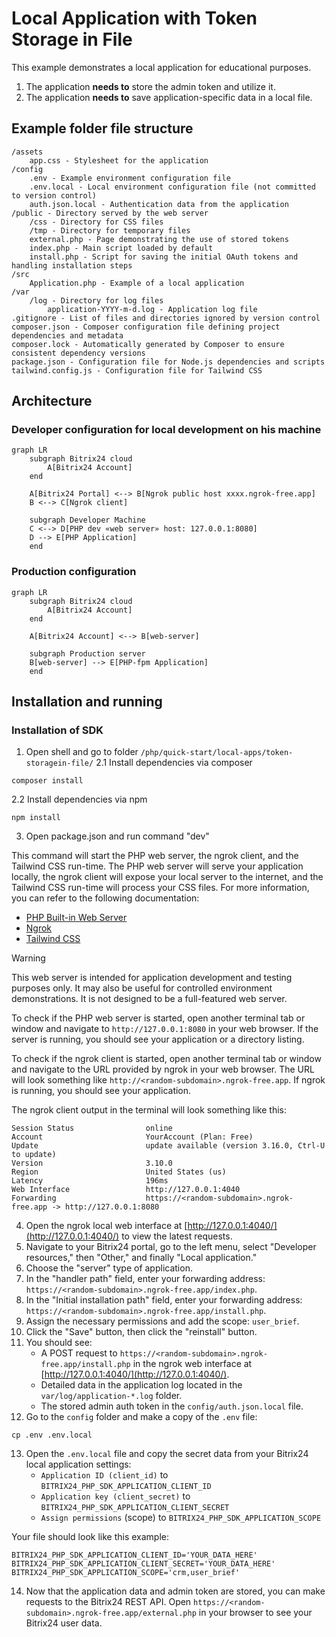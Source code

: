# Local Application with Token Storage in File

This example demonstrates a local application for educational purposes.

1. The application **needs to** store the admin token and utilize it.
2. The application **needs to** save application-specific data in a local file.

## Example folder file structure

```plaintext
/assets
    app.css - Stylesheet for the application
/config
    .env - Example environment configuration file
    .env.local - Local environment configuration file (not committed to version control)
    auth.json.local - Authentication data from the application
/public - Directory served by the web server
    /css - Directory for CSS files
    /tmp - Directory for temporary files
    external.php - Page demonstrating the use of stored tokens
    index.php - Main script loaded by default
    install.php - Script for saving the initial OAuth tokens and handling installation steps
/src
    Application.php - Example of a local application
/var
    /log - Directory for log files
        application-YYYY-m-d.log - Application log file
.gitignore - List of files and directories ignored by version control
composer.json - Composer configuration file defining project dependencies and metadata
composer.lock - Automatically generated by Composer to ensure consistent dependency versions
package.json - Configuration file for Node.js dependencies and scripts
tailwind.config.js - Configuration file for Tailwind CSS
```

## Architecture

### Developer configuration for local development on his machine

```mermaid
graph LR
    subgraph Bitrix24 cloud
        A[Bitrix24 Account] 
    end
    
    A[Bitrix24 Portal] <--> B[Ngrok public host xxxx.ngrok-free.app]
    B <--> C[Ngrok client]
    
    subgraph Developer Machine 
    C <--> D[PHP dev «web server» host: 127.0.0.1:8080]
    D --> E[PHP Application]
    end
```

### Production configuration

```mermaid
graph LR
    subgraph Bitrix24 cloud
        A[Bitrix24 Account] 
    end
    
    A[Bitrix24 Account] <--> B[web-server]
    
    subgraph Production server 
    B[web-server] --> E[PHP-fpm Application]
    end
```

## Installation and running

### Installation of SDK

1. Open shell and go to folder `/php/quick-start/local-apps/token-storagein-file/`
2.1 Install dependencies via composer

```shell
composer install
```
2.2 Install dependencies via npm

```shell
npm install
```

3. Open package.json and run command "dev"

This command will start the PHP web server, the ngrok client, and the Tailwind CSS run-time. The PHP web server will serve your application locally, the ngrok client will expose your local server to the internet, and the Tailwind CSS run-time will process your CSS files. For more information, you can refer to the following documentation:

- [PHP Built-in Web Server](https://www.php.net/manual/en/features.commandline.webserver.php)
- [Ngrok](https://ngrok.com/docs)
- [Tailwind CSS](https://tailwindcss.com/docs)

> [!WARNING]  
> This web server is intended for application development and testing purposes only. It may also be useful for controlled environment demonstrations. It is not designed to be a full-featured web server.

To check if the PHP web server is started, open another terminal tab or window and navigate to `http://127.0.0.1:8080` in your web browser. If the server is running, you should see your application or a directory listing.

To check if the ngrok client is started, open another terminal tab or window and navigate to the URL provided by ngrok in your web browser. The URL will look something like `http://<random-subdomain>.ngrok-free.app`. If ngrok is running, you should see your application.

The ngrok client output in the terminal will look something like this:

```plaintext
Session Status                online
Account                       YourAccount (Plan: Free)
Update                        update available (version 3.16.0, Ctrl-U to update)
Version                       3.10.0
Region                        United States (us)
Latency                       196ms
Web Interface                 http://127.0.0.1:4040
Forwarding                    https://<random-subdomain>.ngrok-free.app -> http://127.0.0.1:8080
```

4. Open the ngrok local web interface at [http://127.0.0.1:4040/](http://127.0.0.1:4040/) to view the latest requests.
5. Navigate to your Bitrix24 portal, go to the left menu, select "Developer resources," then "Other," and finally "Local application."
6. Choose the "server" type of application.
7. In the "handler path" field, enter your forwarding address: `https://<random-subdomain>.ngrok-free.app/index.php`.
8. In the "Initial installation path" field, enter your forwarding address: `https://<random-subdomain>.ngrok-free.app/install.php`.
9. Assign the necessary permissions and add the scope: `user_brief`.
10. Click the "Save" button, then click the "reinstall" button.
11. You should see:
    - A POST request to `https://<random-subdomain>.ngrok-free.app/install.php` in the ngrok web interface at [http://127.0.0.1:4040/](http://127.0.0.1:4040/).
    - Detailed data in the application log located in the `var/log/application-*.log` folder.
    - The stored admin auth token in the `config/auth.json.local` file.
12. Go to the `config` folder and make a copy of the `.env` file:

```shell
cp .env .env.local
```

13. Open the `.env.local` file and copy the secret data from your Bitrix24 local application settings:
    - `Application ID (client_id)` to `BITRIX24_PHP_SDK_APPLICATION_CLIENT_ID`
    - `Application key (client_secret)` to `BITRIX24_PHP_SDK_APPLICATION_CLIENT_SECRET`
    - `Assign permissions` (scope) to `BITRIX24_PHP_SDK_APPLICATION_SCOPE`

Your file should look like this example:

```plaintext
BITRIX24_PHP_SDK_APPLICATION_CLIENT_ID='YOUR_DATA_HERE'
BITRIX24_PHP_SDK_APPLICATION_CLIENT_SECRET='YOUR_DATA_HERE'
BITRIX24_PHP_SDK_APPLICATION_SCOPE='crm,user_brief'
```

14. Now that the application data and admin token are stored, you can make requests to the Bitrix24 REST API. Open `https://<random-subdomain>.ngrok-free.app/external.php` in your browser to see your Bitrix24 user data.
